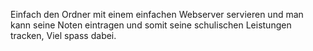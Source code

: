 Einfach den Ordner mit einem einfachen Webserver servieren und man kann seine Noten eintragen und somit seine schulischen Leistungen tracken, Viel spass dabei.
